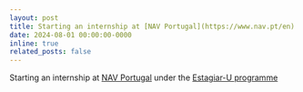 ```yaml
---
layout: post
title: Starting an internship at [NAV Portugal](https://www.nav.pt/en) under the [Estagiar-U programme](https://empregojovem.azores.gov.pt/estagiar-u)
date: 2024-08-01 00:00:00-0000
inline: true
related_posts: false
---
```


Starting an internship at [NAV Portugal](https://www.nav.pt/en) under the [Estagiar-U programme](https://empregojovem.azores.gov.pt/estagiar-u)